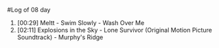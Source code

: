 #Log of 08 day

1. [00:29] Meltt - Swim Slowly - Wash Over Me
1. [02:11] Explosions in the Sky - Lone Survivor (Original Motion Picture Soundtrack) - Murphy's Ridge
